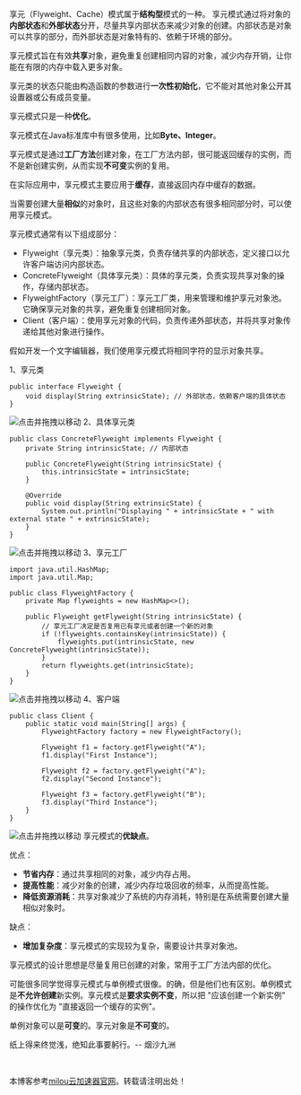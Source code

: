 
​享元（Flyweight、Cache）模式属于**结构型**模式的一种。
享元模式通过将对象的**内部状态**和**外部状态**分开，尽量共享内部状态来减少对象的创建。内部状态是对象可以共享的部分，而外部状态是对象特有的、依赖于环境的部分。


享元模式旨在有效**共享**对象，避免重复创建相同内容的对象，减少内存开销，让你能在有限的内存中载入更多对象。


享元类的状态只能由构造函数的参数进行**一次性初始化**，它不能对其他对象公开其设置器或公有成员变量。


享元模式只是一种**优化**。 


享元模式在Java标准库中有很多使用，比如**Byte、Integer**。


享元模式是通过**工厂方法**创建对象，在工厂方法内部，很可能返回缓存的实例，而不是新创建实例，从而实现**不可变**实例的复用。


在实际应用中，享元模式主要应用于**缓存**，直接返回内存中缓存的数据。


当需要创建大量**相似**的对象时，且这些对象的内部状态有很多相同部分时，可以使用享元模式。


享元模式通常有以下组成部分：


* Flyweight（享元类）：抽象享元类，负责存储共享的内部状态，定义接口以允许客户端访问内部状态。
* ConcreteFlyweight（具体享元类）：具体的享元类，负责实现共享对象的操作，存储内部状态。
* FlyweightFactory（享元工厂）：享元工厂类，用来管理和维护享元对象池。它确保享元对象的共享，避免重复创建相同对象。
* Client（客户端）：使用享元对象的代码，负责传递外部状态，并将共享对象传递给其他对象进行操作。


假如开发一个文字编辑器，我们使用享元模式将相同字符的显示对象共享。


1、享元类




```
public interface Flyweight {
    void display(String extrinsicState); // 外部状态，依赖客户端的具体状态
}

```

![](https://img2024.cnblogs.com/blog/1171560/202412/1171560-20241204231949918-734844350.gif "点击并拖拽以移动")
2、具体享元类




```
public class ConcreteFlyweight implements Flyweight {
    private String intrinsicState; // 内部状态
    
    public ConcreteFlyweight(String intrinsicState) {
        this.intrinsicState = intrinsicState;
    }

    @Override
    public void display(String extrinsicState) {
        System.out.println("Displaying " + intrinsicState + " with external state " + extrinsicState);
    }
}

```

![](https://img2024.cnblogs.com/blog/1171560/202412/1171560-20241204231949918-734844350.gif "点击并拖拽以移动")
3、享元工厂




```
import java.util.HashMap;
import java.util.Map;

public class FlyweightFactory {
    private Map flyweights = new HashMap<>();

    public Flyweight getFlyweight(String intrinsicState) {
        // 享元工厂决定是否复用已有享元或者创建一个新的对象
        if (!flyweights.containsKey(intrinsicState)) {
            flyweights.put(intrinsicState, new ConcreteFlyweight(intrinsicState));
        }
        return flyweights.get(intrinsicState);
    }
}

```

![](https://img2024.cnblogs.com/blog/1171560/202412/1171560-20241204231949918-734844350.gif "点击并拖拽以移动")
4、客户端




```
public class Client {
    public static void main(String[] args) {
        FlyweightFactory factory = new FlyweightFactory();
        
        Flyweight f1 = factory.getFlyweight("A");
        f1.display("First Instance");

        Flyweight f2 = factory.getFlyweight("A");
        f2.display("Second Instance");

        Flyweight f3 = factory.getFlyweight("B");
        f3.display("Third Instance");
    }
}

```

![](https://img2024.cnblogs.com/blog/1171560/202412/1171560-20241204231949918-734844350.gif "点击并拖拽以移动")
享元模式的**优缺点**。


优点：


* **节省内存**：通过共享相同的对象，减少内存占用。
* **提高性能**：减少对象的创建，减少内存垃圾回收的频率，从而提高性能。
* **降低资源消耗**：共享对象减少了系统的内存消耗，特别是在系统需要创建大量相似对象时。


缺点：


* **增加复杂度**：享元模式的实现较为复杂，需要设计共享对象池。


享元模式的设计思想是尽量复用已创建的对象，常用于工厂方法内部的优化。


可能很多同学觉得享元模式与单例模式很像。的确，但是他们也有区别。单例模式是**不允许创建**新实例。享元模式是**要求实例不变**，所以把 "应该创建一个新实例" 的操作优化为 "直接返回一个缓存的实例"。


单例对象可以是**可变**的。享元对象是**不可变**的。


纸上得来终觉浅，绝知此事要躬行。\-\- 烟沙九洲


​

 本博客参考[milou云加速器官网](https://jiechuangmoxing.com)。转载请注明出处！
